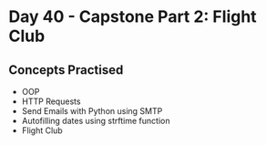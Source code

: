 # Day 40 - Capstone Part 2: Flight Club
## Concepts Practised
- OOP
- HTTP Requests
- Send Emails with Python using SMTP
- Autofilling dates using strftime function
- Flight Club